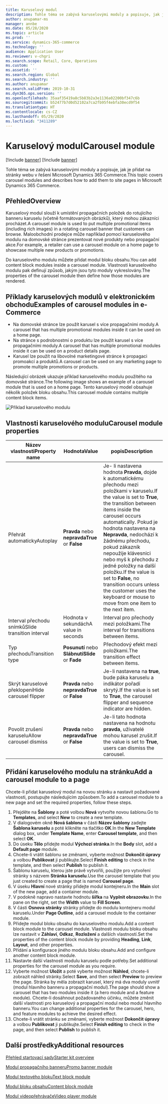 ```yaml
---
title: Karuselový modul
description: Tohle téma se zabývá karuselovými moduly a popisuje, jak je přidat na stránky webu v řešení Microsoft Dynamics 365 Commerce.
author: anupamar-ms
manager: annbe
ms.date: 05/28/2020
ms.topic: article
ms.prod: ''
ms.service: dynamics-365-commerce
ms.technology: ''
audience: Application User
ms.reviewer: v-chgri
ms.search.scope: Retail, Core, Operations
ms.custom: ''
ms.assetid: ''
ms.search.region: Global
ms.search.industry: ''
ms.author: anupamar
ms.search.validFrom: 2019-10-31
ms.dyn365.ops.version: ''
ms.openlocfilehash: 35aaf35419a8c5b83b2a3e1136a02200bf347c6b
ms.sourcegitcommit: b52477b7d0d52102a7ca2fb95f4ebfa30ecd9f54
ms.translationtype: HT
ms.contentlocale: cs-CZ
ms.lasthandoff: 05/29/2020
ms.locfileid: "3411289"
---
```

# <a name="carousel-module"></a><span data-ttu-id="d8dd2-103">Karuselový modul</span><span class="sxs-lookup"><span data-stu-id="d8dd2-103">Carousel module</span></span>

[!include [banner](includes/preview-banner.md)]
[!include [banner](includes/banner.md)]

<span data-ttu-id="d8dd2-104">Tohle téma se zabývá karuselovými moduly a popisuje, jak je přidat na stránky webu v řešení Microsoft Dynamics 365 Commerce.</span><span class="sxs-lookup"><span data-stu-id="d8dd2-104">This topic covers carousel modules and describes how to add them to site pages in Microsoft Dynamics 365 Commerce.</span></span>

## <a name="overview"></a><span data-ttu-id="d8dd2-105">Přehled</span><span class="sxs-lookup"><span data-stu-id="d8dd2-105">Overview</span></span>

<span data-ttu-id="d8dd2-106">Karuselový modul slouží k umístění propagačních položek do rotujícího banneru karuselu (včetně formátovaných obrázků), který mohou zákazníci procházet.</span><span class="sxs-lookup"><span data-stu-id="d8dd2-106">A carousel module is used to put multiple promotional items (including rich images) in a rotating carousel banner that customers can browse.</span></span> <span data-ttu-id="d8dd2-107">Maloobchodní prodejce může například pomocí karuselového modulu na domovské stránce prezentovat nové produkty nebo propagační akce.</span><span class="sxs-lookup"><span data-stu-id="d8dd2-107">For example, a retailer can use a carousel module on a home page to showcase multiple new products or promotions.</span></span>

<span data-ttu-id="d8dd2-108">Do karuselového modulu můžete přidat modul bloku obsahu.</span><span class="sxs-lookup"><span data-stu-id="d8dd2-108">You can add content block modules inside a carousel module.</span></span> <span data-ttu-id="d8dd2-109">Vlastnosti karuselového modulu pak definují způsob, jakým jsou tyto moduly vykreslovány.</span><span class="sxs-lookup"><span data-stu-id="d8dd2-109">The properties of the carousel module then define how those modules are rendered.</span></span>

## <a name="examples-of-carousel-modules-in-e-commerce"></a><span data-ttu-id="d8dd2-110">Příklady karuselových modulů v elektronickém obchodu</span><span class="sxs-lookup"><span data-stu-id="d8dd2-110">Examples of carousel modules in e-Commerce</span></span>

- <span data-ttu-id="d8dd2-111">Na domovské stránce lze použít karusel s více propagačními moduly.</span><span class="sxs-lookup"><span data-stu-id="d8dd2-111">A carousel that has multiple promotional modules inside it can be used on a home page.</span></span>
- <span data-ttu-id="d8dd2-112">Na stránce s podrobnostmi o produktu lze použít karusel s více propagačními moduly.</span><span class="sxs-lookup"><span data-stu-id="d8dd2-112">A carousel that has multiple promotional modules inside it can be used on a product details page.</span></span>
- <span data-ttu-id="d8dd2-113">Karusel lze použít na libovolné marketingové stránce k propagaci promoakcí a produktů.</span><span class="sxs-lookup"><span data-stu-id="d8dd2-113">A carousel can be used on any marketing page to promote multiple promotions or products.</span></span>

<span data-ttu-id="d8dd2-114">Následující obrázek ukazuje příklad karuselového modulu použitého na domovské stránce.</span><span class="sxs-lookup"><span data-stu-id="d8dd2-114">The following image shows an example of a carousel module that is used on a home page.</span></span> <span data-ttu-id="d8dd2-115">Tento karuselový model obsahuje několik položek bloku obsahu.</span><span class="sxs-lookup"><span data-stu-id="d8dd2-115">This carousel module contains multiple content block items.</span></span>

![Příklad karuselového modulu](./media/Hero.PNG)

## <a name="carousel-module-properties"></a><span data-ttu-id="d8dd2-117">Vlastnosti karuselového modulu</span><span class="sxs-lookup"><span data-stu-id="d8dd2-117">Carousel module properties</span></span>

| <span data-ttu-id="d8dd2-118">Název vlastnosti</span><span class="sxs-lookup"><span data-stu-id="d8dd2-118">Property name</span></span>             | <span data-ttu-id="d8dd2-119">Hodnota</span><span class="sxs-lookup"><span data-stu-id="d8dd2-119">Value</span></span>                 | <span data-ttu-id="d8dd2-120">popis</span><span class="sxs-lookup"><span data-stu-id="d8dd2-120">Description</span></span> |
|---------------------------|-----------------------|-------------|
| <span data-ttu-id="d8dd2-121">Přehrát automaticky</span><span class="sxs-lookup"><span data-stu-id="d8dd2-121">Autoplay</span></span>                  | <span data-ttu-id="d8dd2-122">**Pravda** nebo **nepravda**</span><span class="sxs-lookup"><span data-stu-id="d8dd2-122">**True** or **False**</span></span> | <span data-ttu-id="d8dd2-123">Je- li nastavena hodnota **Pravda**, dojde k automatickému přechodu mezi položkami v karuselu.</span><span class="sxs-lookup"><span data-stu-id="d8dd2-123">If the value is set to **True**, the transition between items inside the carousel occurs automatically.</span></span> <span data-ttu-id="d8dd2-124">Pokud je hodnota nastavena na **Nepravda**, nedochází k žádnému přechodu, pokud zákazník nepoužije klávesnici nebo myš k přechodu z jedné položky na další položku.</span><span class="sxs-lookup"><span data-stu-id="d8dd2-124">If the value is set to **False**, no transition occurs unless the customer uses the keyboard or mouse to move from one item to the next item.</span></span> |
| <span data-ttu-id="d8dd2-125">Interval přechodu snímků</span><span class="sxs-lookup"><span data-stu-id="d8dd2-125">Slide transition interval</span></span> | <span data-ttu-id="d8dd2-126">Hodnota v sekundách</span><span class="sxs-lookup"><span data-stu-id="d8dd2-126">A value in seconds</span></span>    | <span data-ttu-id="d8dd2-127">Interval pro přechody mezi položkami.</span><span class="sxs-lookup"><span data-stu-id="d8dd2-127">The interval for transitions between items.</span></span> |
| <span data-ttu-id="d8dd2-128">Typ přechodu</span><span class="sxs-lookup"><span data-stu-id="d8dd2-128">Transition type</span></span>           | <span data-ttu-id="d8dd2-129">**Posunutí** nebo **Slábnutí**</span><span class="sxs-lookup"><span data-stu-id="d8dd2-129">**Slide** or **Fade**</span></span> | <span data-ttu-id="d8dd2-130">Přechodový efekt mezi položkami.</span><span class="sxs-lookup"><span data-stu-id="d8dd2-130">The transition effect between items.</span></span> |
| <span data-ttu-id="d8dd2-131">Skrýt karuselové překlopení</span><span class="sxs-lookup"><span data-stu-id="d8dd2-131">Hide carousel flipper</span></span>     | <span data-ttu-id="d8dd2-132">**Pravda** nebo **nepravda**</span><span class="sxs-lookup"><span data-stu-id="d8dd2-132">**True** or **False**</span></span> | <span data-ttu-id="d8dd2-133">Je-li nastavena na **true**, bude páka karuselu a indikátor pořadí skrytý.</span><span class="sxs-lookup"><span data-stu-id="d8dd2-133">If the value is set to **True**, the carousel flipper and sequence indicator are hidden.</span></span> |
| <span data-ttu-id="d8dd2-134">Povolit zrušení karuselu</span><span class="sxs-lookup"><span data-stu-id="d8dd2-134">Allow carousel dismiss</span></span>    | <span data-ttu-id="d8dd2-135">**Pravda** nebo **nepravda**</span><span class="sxs-lookup"><span data-stu-id="d8dd2-135">**True** or **False**</span></span> | <span data-ttu-id="d8dd2-136">Je-li tato hodnota nastavena na hodnotu **pravda**, uživatelé mohou karusel zrušit.</span><span class="sxs-lookup"><span data-stu-id="d8dd2-136">If the value is set to **True**, users can dismiss the carousel.</span></span> |

## <a name="add-a-carousel-module-to-a-page"></a><span data-ttu-id="d8dd2-137">Přidání karuselového modulu na stránku</span><span class="sxs-lookup"><span data-stu-id="d8dd2-137">Add a carousel module to a page</span></span>

<span data-ttu-id="d8dd2-138">Chcete-li přidat karuselový modul na novou stránku a nastavit požadované vlastnosti, postupujte následujícím způsobem.</span><span class="sxs-lookup"><span data-stu-id="d8dd2-138">To add a carousel module to a new page and set the required properties, follow these steps.</span></span>

1. <span data-ttu-id="d8dd2-139">Přejděte na **Šablony** a poté volbou **Nová** vytvořte novou šablonu.</span><span class="sxs-lookup"><span data-stu-id="d8dd2-139">Go to **Templates**, and select **New** to create a new template.</span></span>
1. <span data-ttu-id="d8dd2-140">V dialogovém okně **Nová šablona** v části **Název šablony** zadejte **Šablona karuselu** a poté klikněte na tlačítko **OK**.</span><span class="sxs-lookup"><span data-stu-id="d8dd2-140">In the **New Template** dialog box, under **Template Name**, enter **Carousel template**, and then select **OK**.</span></span>
1. <span data-ttu-id="d8dd2-141">Do úseku **Tělo** přidejte modul **Výchozí stránka**.</span><span class="sxs-lookup"><span data-stu-id="d8dd2-141">In the **Body** slot, add a **Default page** module.</span></span>
1. <span data-ttu-id="d8dd2-142">Chcete-li vrátit šablonu se změnami, vyberte možnost **Dokončit úpravy** a volbou **Publikovat** ji publikujte.</span><span class="sxs-lookup"><span data-stu-id="d8dd2-142">Select **Finish editing** to check in the template, and then select **Publish** to publish it.</span></span>  
1. <span data-ttu-id="d8dd2-143">Šablonu karuselu, kterou jste právě vytvořili, použijte pro vytvoření stránky s názvem **Stránka karuselu**.</span><span class="sxs-lookup"><span data-stu-id="d8dd2-143">Use the carousel template that you just created to create a page that is named **Carousel page**.</span></span>
1. <span data-ttu-id="d8dd2-144">V úseku **Hlavní** nové stránky přidejte modul kontejneru.</span><span class="sxs-lookup"><span data-stu-id="d8dd2-144">In the **Main** slot of the new page, add a container module.</span></span> 
1. <span data-ttu-id="d8dd2-145">V podokně napravo nastavte hodnotu **šířka** na **Vyplnit obrazovku**.</span><span class="sxs-lookup"><span data-stu-id="d8dd2-145">In the pane on the right, set the **Width** value to **Fill Screen**.</span></span>
1. <span data-ttu-id="d8dd2-146">V části **Osnova stránky** stránky přidejte do modulu kontejneru modul karuselu.</span><span class="sxs-lookup"><span data-stu-id="d8dd2-146">Under **Page Outline**, add a carousel module to the container module.</span></span>
1. <span data-ttu-id="d8dd2-147">Přidejte modul bloku obsahu do karuselového modulu.</span><span class="sxs-lookup"><span data-stu-id="d8dd2-147">Add a content block module to the carousel module.</span></span> <span data-ttu-id="d8dd2-148">Vlastnosti modulu bloku obsahu lze nastavit v **Záhlaví**, **Odkaz**, **Rozložení** a dalších vlastností.</span><span class="sxs-lookup"><span data-stu-id="d8dd2-148">Set the properties of the content block module by providing **Heading**, **Link**, **Layout**, and other properties.</span></span>
1. <span data-ttu-id="d8dd2-149">Přidání a konfigurace jiného modulu bloku obsahu.</span><span class="sxs-lookup"><span data-stu-id="d8dd2-149">Add and configure another content block module.</span></span>
1. <span data-ttu-id="d8dd2-150">Nastavte další vlastnosti modulu karuselu podle potřeby.</span><span class="sxs-lookup"><span data-stu-id="d8dd2-150">Set additional properties for the carousel module as you require.</span></span>
1. <span data-ttu-id="d8dd2-151">Vyberte možnost **Uložit** a poté vyberte možnost **Náhled**, chcete-li zobrazit náhled stránky.</span><span class="sxs-lookup"><span data-stu-id="d8dd2-151">Select **Save**, and then select **Preview** to preview the page.</span></span> <span data-ttu-id="d8dd2-152">Stránka by měla zobrazit karusel, který má dva moduly uvnitř (modul hlavního banneru a propagační modul).</span><span class="sxs-lookup"><span data-stu-id="d8dd2-152">The page should show a carousel that has two modules inside it (a hero module and a feature module).</span></span> <span data-ttu-id="d8dd2-153">Chcete-li dosáhnout požadovaného účinku, můžete změnit další vlastnosti pro karuselový a propagační modul nebo modul hlavního banneru.</span><span class="sxs-lookup"><span data-stu-id="d8dd2-153">You can change additional properties for the carousel, hero, and feature modules to achieve the desired effect.</span></span>
1. <span data-ttu-id="d8dd2-154">Chcete-li vrátit stránku se změnami, vyberte možnost **Dokončit úpravy** a volbou **Publikovat** ji publikujte.</span><span class="sxs-lookup"><span data-stu-id="d8dd2-154">Select **Finish editing** to check in the page, and then select **Publish** to publish it.</span></span>

## <a name="additional-resources"></a><span data-ttu-id="d8dd2-155">Další prostředky</span><span class="sxs-lookup"><span data-stu-id="d8dd2-155">Additional resources</span></span>

[<span data-ttu-id="d8dd2-156">Přehled startovací sady</span><span class="sxs-lookup"><span data-stu-id="d8dd2-156">Starter kit overview</span></span>](starter-kit-overview.md)

[<span data-ttu-id="d8dd2-157">Modul propagačního banneru</span><span class="sxs-lookup"><span data-stu-id="d8dd2-157">Promo banner module</span></span>](add-alert.md)

[<span data-ttu-id="d8dd2-158">Modul textového bloku</span><span class="sxs-lookup"><span data-stu-id="d8dd2-158">Text block module</span></span>](add-content-rich-block.md)

[<span data-ttu-id="d8dd2-159">Modul bloku obsahu</span><span class="sxs-lookup"><span data-stu-id="d8dd2-159">Content block module</span></span>](add-hero-module.md)

[<span data-ttu-id="d8dd2-160">Modul videopřehrávače</span><span class="sxs-lookup"><span data-stu-id="d8dd2-160">Video player module</span></span>](add-video-player.md)
